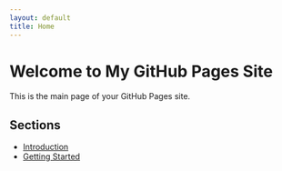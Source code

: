 ```yaml
---
layout: default
title: Home
---
```


# Welcome to My GitHub Pages Site

This is the main page of your GitHub Pages site.

## Sections

- [Introduction](/docs/introduction.md)
- [Getting Started](/docs/getting-started.md)


